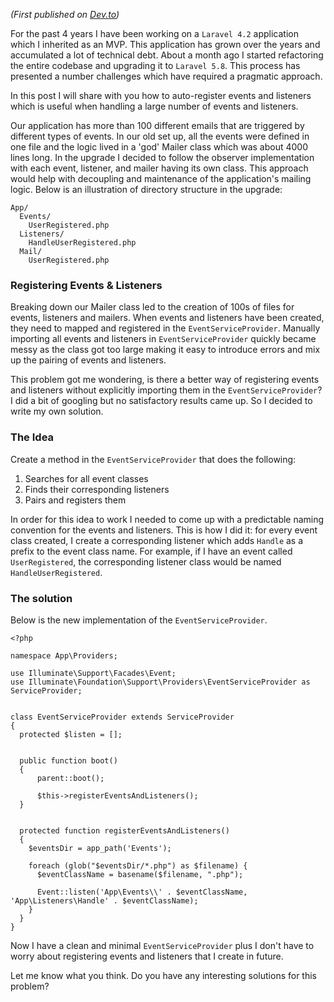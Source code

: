 
*(First published on [Dev.to](https://dev.to/qawemlilo/auto-registering-events-and-listeners-in-laravel-5-8-kkd))*

For the past 4 years I have been working on a `Laravel 4.2` application which I inherited as an MVP. This application has grown over the years and accumulated a lot of technical debt. About a month ago I started refactoring the entire codebase and upgrading it to `Laravel 5.8`. This process has presented a number challenges which have required a pragmatic approach.

In this post I will share with you how to auto-register events and listeners which is useful when handling a large number of events and listeners.

Our application has more than 100 different emails that are triggered by different types of events. In our old set up, all the events were defined in one file and the logic lived in a 'god' Mailer class which was about 4000 lines long. In the upgrade I decided to follow the observer implementation with each event, listener, and mailer having its own class. This approach would help with decoupling and maintenance of the application's mailing logic. Below is an illustration of directory structure in the upgrade:


```
App/
  Events/
    UserRegistered.php
  Listeners/
    HandleUserRegistered.php
  Mail/
    UserRegistered.php
```

### Registering Events & Listeners

Breaking down our Mailer class led to the creation of 100s of files for events, listeners and mailers. When events and listeners have been created, they need to mapped and registered in the `EventServiceProvider`. Manually importing all events and listeners in `EventServiceProvider` quickly became messy as the class got too large making it easy to introduce errors and mix up the pairing of events and listeners.

This problem got me wondering, is there a better way of registering events and listeners without explicitly importing them in the `EventServiceProvider`? I did a bit of googling but no satisfactory results came up. So I decided to write my own solution.

### The Idea
Create a method in the `EventServiceProvider` that does the following:

 1. Searches for all event classes
 2. Finds their corresponding listeners
 3. Pairs and registers them

In order for this idea to work I needed to come up with a predictable naming convention for the events and listeners. This is how I did it: for every event class created, I create a corresponding listener which adds `Handle` as a prefix to the event class name. For example, if I have an event called `UserRegistered`, the corresponding listener class would be named `HandleUserRegistered`.

### The solution

Below is the new implementation of the `EventServiceProvider`.

```
<?php

namespace App\Providers;

use Illuminate\Support\Facades\Event;
use Illuminate\Foundation\Support\Providers\EventServiceProvider as ServiceProvider;


class EventServiceProvider extends ServiceProvider
{
  protected $listen = [];


  public function boot()
  {
      parent::boot();

      $this->registerEventsAndListeners();
  }


  protected function registerEventsAndListeners()
  {
    $eventsDir = app_path('Events');

    foreach (glob("$eventsDir/*.php") as $filename) {
      $eventClassName = basename($filename, ".php");

      Event::listen('App\Events\\' . $eventClassName, 'App\Listeners\Handle' . $eventClassName);
    }
  }
}
```

Now I have a clean and minimal `EventServiceProvider` plus I don't have to worry about registering events and listeners that I create in future.

Let me know what you think. Do you have any interesting solutions for this problem?
